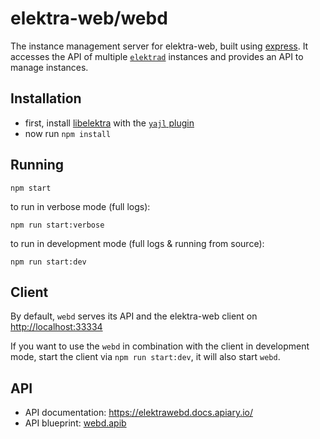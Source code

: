 # elektra-web/webd

The instance management server for elektra-web, built using
[express](https://expressjs.com/). It accesses the API of multiple
[`elektrad`](../elektrad/) instances and provides an API to manage instances.

## Installation

- first, install [libelektra](https://libelektra.org/) with the [`yajl` plugin](https://master.libelektra.org/src/plugins/yajl/)
- now run `npm install`

## Running

```
npm start
```

to run in verbose mode (full logs):

```
npm run start:verbose
```

to run in development mode (full logs & running from source):

```
npm run start:dev
```

## Client

By default, `webd` serves its API and the elektra-web client on
[http://localhost:33334](http://localhost:33334)

If you want to use the `webd` in combination with the client in development
mode, start the client via `npm run start:dev`, it will also start `webd`.

## API

- API documentation: https://elektrawebd.docs.apiary.io/
- API blueprint: [webd.apib](https://master.libelektra.org/doc/api_blueprints/webd.apib)
